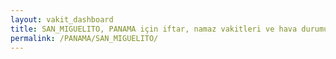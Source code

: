 ```yaml
---
layout: vakit_dashboard
title: SAN_MIGUELITO, PANAMA için iftar, namaz vakitleri ve hava durumu - ilçe/eyalet seç
permalink: /PANAMA/SAN_MIGUELITO/
---
```


<script type="text/javascript">
  var GLOBAL_COUNTRY = 'PANAMA';
  var GLOBAL_CITY = 'SAN_MIGUELITO';
  var GLOBAL_STATE = '';
  var lat = 72;
  var lon = 21;
</script>
